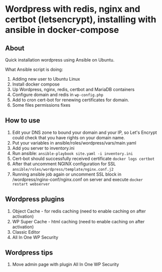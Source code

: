 # Wordpress with redis, nginx and certbot (letsencrypt), installing with ansible in docker-compose

## About

Quick installation wordpress using Ansible on Ubuntu.

What Ansible script is doing:

1. Adding new user to Ubuntu Linux
1. Install docker compose
1. Up Wordpress, nginx, redis, certbot and MariaDB containers
1. Configure domain and redis in `wp-config.php`
1. Add to cron cert-bot for renewing certificates for domain.
1. Some files permissions fixes

## How to use

1. Edit your DNS zone to bound your domain and your IP, so Let's Encrypt could check that you have rights on your domain name.
1. Put your variables in ansible/roles/wordpress/vars/main.yaml
1. Add you server to inventory.ini
1. Run ansible: `ansible-playbook site.yaml -i inventory.ini`
1. Cert-bot should successfully received certificate `docker logs certbot`
1. After that uncomment NGINX configuration for SSL `ansible/roles/wordpress/template/nginx.conf.j2`
1. Running ansible job again or uncomment SSL block in <user>/wordpress/nginx-conf/nginx.conf on server and execute `docker restart webserver`

## Wordpress plugins

1. Object Cache - for redis caching (need to enable caching on after activation)
1. WP Super Cache - html caching (need to enable caching on after activation)
1. Classic Editor
1. All In One WP Security

## Wordpress tips

1. Move admin page with plugin All In One WP Security
